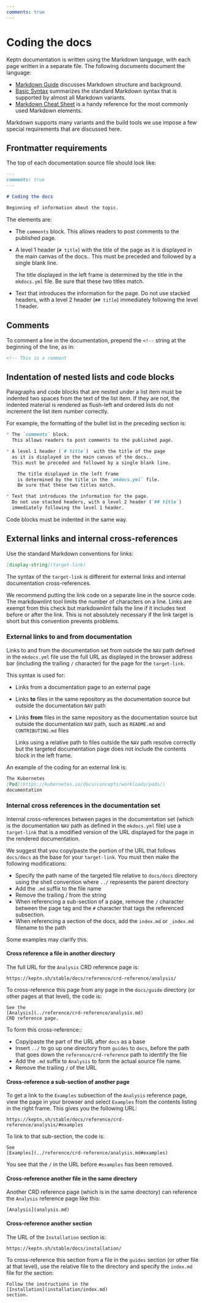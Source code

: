 ```yaml
---
comments: true
---
```


# Coding the docs

Keptn documentation is written using the Markdown language,
with each page written in a separate file.
The following documents document the language:

* [Markdown Guide](https://www.markdownguide.org/getting-started/#flavors-of-markdown)
  discusses Markdown structure and background.
* [Basic Syntax](https://www.markdownguide.org/basic-syntax/)
  summarizes the standard Markdown syntax
  that is supported by almost all Markdown variants.
* [Markdown Cheat Sheet](https://www.markdownguide.org/cheat-sheet/)
  is a handy reference for the most commonly used Markdown elements.

Markdown supports many variants and the build tools we use
impose a few special requirements that are discussed here.

## Frontmatter requirements

The top of each documentation source file should look like:

```markdown
---
comments: true
---

# Coding the docs

Beginning of information about the topic.

```

The elements are:

* The `comments` block.
  This allows readers to post comments to the published page.

* A level 1 header (`# title`)  with the title of the page
  as it is displayed in the main canvas of the docs..
  This must be preceded and followed by a single blank line.

    The title displayed in the left frame
    is determined by the title in the `mkdocs.yml` file.
    Be sure that these two titles match.

* Text that introduces the information for the page.
  Do not use stacked headers, with a level 2 header (`## title`)
  immediately following the level 1 header.

## Comments

To comment a line in the documentation,
prepend the `<!--` string at the beginning of the line,
as in:

```markdown
<!-- This is a comment
```

## Indentation of nested lists and code blocks

Paragraphs and code blocks that are nested under a list item
must be indented two spaces from the text of the list item.
If they are not,
the indented material is rendered as flush-left
and ordered lists do not increment the list item number correctly.

For example, the formatting of the bullet list in the preceding section is:

```markdown
* The `comments` block.
  This allows readers to post comments to the published page.

* A level 1 header (`# title`)  with the title of the page
  as it is displayed in the main canvas of the docs..
  This must be preceded and followed by a single blank line.

    The title displayed in the left frame
    is determined by the title in the `mkdocs.yml` file.
    Be sure that these two titles match.

* Text that introduces the information for the page.
  Do not use stacked headers, with a level 2 header (`## title`)
  immediately following the level 1 header.
```

Code blocks must be indented in the same way.

## External links and internal cross-references

Use the standard Markdown conventions for links:

```markdown
[display-string](target-link)
```

The syntax of the `target-link` is different
for external links and internal documentation cross-references.

We recommend putting the link code on a separate line in the source code.
The markdownlint tool limits the number of characters on a line.
Links are exempt from this check
but markdownlint fails the line if it includes text before or after the link.
This is not absolutely necessary if the link target is short
but this convention prevents problems.

### External links to and from documentation

Links to and from the documentation set
from outside the `NAV` path defined in the `mkdocs.yml` file
use the full URL as displayed in the browser address bar
(including the trailing `/` character)
for the page for the `target-link`.

This syntax is used for:

* Links from a documentation page to an external page
* Links **to** files in the same repository as the documentation source
  but outside the documentation `NAV` path
* Links **from** files in the same repository as the documentation source
  but outside the documentation `NAV` path,
  such as `README.md` and `CONTRIBUTING.md` files

    Links using a relative path to files outside the `NAV` path
    resolve correctly but the targeted documentation page
    does not include the contents block in the left frame.

An example of the coding for an external link is:

```markdown
The Kubernetes
[Pod](https://kubernetes.io/docs/concepts/workloads/pods/)
documentation
```

### Internal cross references in the documentation set

Internal cross-references between pages in the documentation set
(which is the documentation `NAV` path as defined in the `mkdocs.yml` file)
use a `target-link` that is a modified version
of the URL displayed for the page in the rendered documentation.

We suggest that you copy/paste the portion of the URL
that follows `docs/docs` as the base for your `target-link`.
You must then make the following modifications:

* Specify the path name of the targeted file
  relative to `docs/docs` directory
  using the shell convention where `../` represents
  the parent directory
* Add the `.md` suffix to the file name
* Remove the trailing / from the string
* When referencing a sub-section of a page,
  remove the `/` character between the page tag
  and the `#` character that tags the referenced subsection.
* When referencing a section of the docs,
  add the `index.md` or `_index.md` filename to the path

Some examples may clarify this.

#### Cross reference a file in another directory

The full URL for the `Analysis` CRD reference page is:

```shell
https://keptn.sh/stable/docs/reference/crd-reference/analysis/
```

To cross-reference this page
from any page in the `docs/guide` directory
(or other pages at that level), the code is:

```shell
See the
[Analysis](../reference/crd-reference/analysis.md)
CRD reference page.
```

To form this cross-reference::

* Copy/paste the part of the URL after `docs` as a base
* Insert `../` to go up one directory from `guides` to `docs`,
  before the path that goes down the `reference/crd-reference` path
  to identify the file
* Add the `.md` suffix to `Analysis` to form the actual source file name.
* Remove the trailing `/` of the URL

#### Cross-reference a sub-section of another page

To get a link to the `Examples` subsection of the `Analysis` reference page,
view the page in your browser and select `Examples`
from the contents listing in the right frame.
This gives you the following URL:

```shell
https://keptn.sh/stable/docs/reference/crd-reference/analysis/#examples
```

To link to that sub-section, the code is:

```shell
See
[Examples](../reference/crd-reference/analysis.md#examples)
```

You see that the `/` in the URL before `#examples` has been removed.

#### Cross-reference another file in the same directory

Another CRD reference page (which is in the same directory)
can reference the `Analysis` reference page
like this:

```shell
[Analysis](analysis.md)
```

#### Cross-reference another section

The URL of the `Installation` section is:

```shell
https://keptn.sh/stable/docs/installation/
```

To cross-reference this section from a file in the `guides` section
(or other file at that level),
use the relative file to the directory
and specify the `index.md` file for the section:

```shell
Follow the instructions in the
[Installation](installation/index.md)
section.
```
